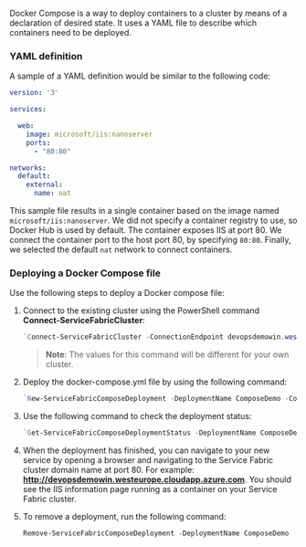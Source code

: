 
Docker Compose is a way to deploy containers to a cluster by means of a declaration of desired state.
It uses a YAML file to describe which containers need to be deployed.

### YAML definition
A sample of a YAML definition would be similar to the following code:

``` yaml
version: '3'

services:

  web:
    image: microsoft/iis:nanoserver
    ports:
      - "80:80"

networks:
  default:
    external:
      name: nat
```

This sample file results in a single container based on the image named `microsoft/iis:nanoserver`. We did not specify a container registry to use, so Docker Hub is used by default. The container exposes IIS at port 80. We connect the container port to the host port 80, by specifying `80:80`. Finally, we selected the default `nat` network to connect containers.


### Deploying a Docker Compose file

Use the following steps to deploy a Docker compose file:

1. Connect to the existing cluster using the PowerShell command **Connect-ServiceFabricCluster**:

    ```powershell
    `Connect-ServiceFabricCluster -ConnectionEndpoint devopsdemowin.westeurope.cloudapp.azure.com:19000 -FindType FindByThumbprint -FindValue B00B6FF39F5A50702AF3493B2C13237E80DE6734 -StoreName My -StoreLocation CurrentUser -X509Credential -ServerCertThumbprint B00B6FF39F5A50702AF3493B2C13237E80DE6734`
    ```

    > **Note**: The values for this command will be different for your own cluster.

2. Deploy the docker-compose.yml file by using the following command: 

    ```powershell
    `New-ServiceFabricComposeDeployment -DeploymentName ComposeDemo -Compose x:\docker-compose.yml`
    ```

3. Use the following command to check the deployment status:

    ```powershell
    `Get-ServiceFabricComposeDeploymentStatus -DeploymentName ComposeDemo`
    ```

4. When the deployment has finished, you can navigate to your new service by opening a browser and navigating to the Service Fabric cluster domain name at port 80.
  For example: **http://devopsdemowin.westeurope.cloudapp.azure.com**.
  You should see the IIS information page running as a container on your Service Fabric cluster.


5. To remove a deployment, run the following command:

    ```powershell
    Remove-ServiceFabricComposeDeployment -DeploymentName ComposeDemo
    ```
